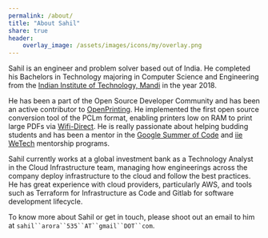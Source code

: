 ```yaml
---
permalink: /about/
title: "About Sahil"
share: true
header:
    overlay_image: /assets/images/icons/my/overlay.png
---
```

Sahil is an engineer and problem solver based out of India. He completed his Bachelors in Technology majoring in Computer Science and Engineering from the [Indian Institute of Technology, Mandi](http://iitmandi.ac.in/) in the year 2018.

He has been a part of the Open Source Developer Community and has been an active contributor to [OpenPrinting](https://openprinting.github.io/). He implemented the first open source conversion tool of the PCLm format, enabling printers low on RAM to print large PDFs via [Wifi-Direct](https://en.wikipedia.org/wiki/Wi-Fi_Direct). He is really passionate about helping budding students and has been a mentor in the [Google Summer of Code](https://summerofcode.withgoogle.com) and [iie WeTech](https://www.iie.org/Programs/WeTech) mentorship programs.

Sahil currently works at a global investment bank as a Technology Analyst in the Cloud Infrastructure team, managing how engineerings across the company deploy infrastructure to the cloud and follow the best practices. He has great experience with cloud providers, particularly AWS, and tools such as Terraform for Infrastructure as Code and Gitlab for software development lifecycle.

To know more about Sahil or get in touch, please shoot out an email to him at `sahil``arora``535``AT``gmail``DOT``com`.
